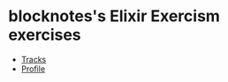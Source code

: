 # blocknotes's Elixir Exercism exercises

- [Tracks](https://exercism.org/tracks/elixir)
- [Profile](https://exercism.org/profiles/blocknotes)
